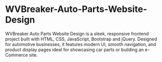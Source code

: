 # WVBreaker-Auto-Parts-Website-Design
WVBreaker Auto Parts Website Design is a sleek, responsive frontend project built with HTML, CSS, JavaScript, Bootstrap and jQuery. Designed for automotive businesses, it features modern UI, smooth navigation, and product display pages ideal for showcasing car parts or building an e-Commerce site.

